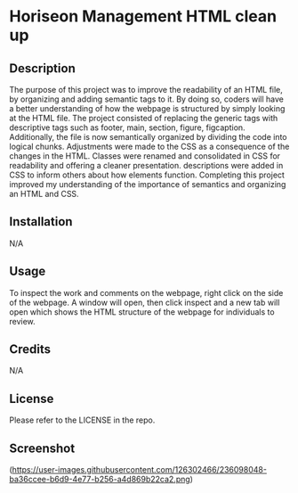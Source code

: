 # Horiseon Management HTML clean up


## Description

The purpose of this project was to improve the readability of an HTML file, by organizing and adding semantic tags to it. By doing so, coders will have a better understanding of how the webpage is structured by simply looking at the HTML file.
The project consisted of replacing the generic tags with descriptive tags such as footer, main, section, figure, figcaption. Additionally, the file is now semantically organized by dividing the code into logical chunks. 
Adjustments were made to the CSS as a consequence of the changes in the HTML. Classes were renamed and consolidated in CSS for readability and offering a cleaner presentation. descriptions were added in CSS to inform others about how elements function. 
Completing this project improved my understanding of the importance of semantics and organizing an HTML and CSS.

## Installation 

N/A

## Usage

To inspect the work and comments on the webpage, right click on the side of the webpage. A window will open, then click inspect and a new tab will open which shows the HTML structure of the webpage for individuals to review. 

## Credits

N/A

## License

Please refer to the LICENSE in the repo.

## Screenshot

(https://user-images.githubusercontent.com/126302466/236098048-ba36ccee-b6d9-4e77-b256-a4d869b22ca2.png)